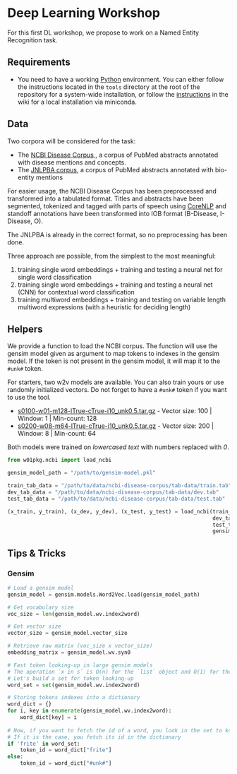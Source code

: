 # Deep Learning Workshop

For this first DL workshop, we propose to work on a Named Entity Recognition task.

## Requirements

* You need to have a working [Python](https://www.python.org/) environment. You can either follow the instructions
located in the `tools` directory at the root of the repository for a system-wide installation, or follow the 
[instructions](https://github.com/ArnaudFerre/AtelierDeepLearningILES/wiki) in the wiki for a local installation via
miniconda.

## Data

Two corpora will be considered for the task:
* The [NCBI Disease Corpus ](https://www.ncbi.nlm.nih.gov/CBBresearch/Dogan/DISEASE/), a corpus of PubMed abstracts
 annotated with disease mentions and concepts.
* The [JNLPBA corpus](http://www.geniaproject.org/shared-tasks/bionlp-jnlpba-shared-task-2004), a corpus of PubMed
 abstracts annotated with bio-entity mentions

For easier usage, the NCBI Disease Corpus has been preprocessed and transformed into a tabulated format. Titles and
abstracts have been segmented, tokenized and tagged with parts of speech using 
[CoreNLP](https://stanfordnlp.github.io/CoreNLP/) and standoff annotations have been transformed into IOB format 
(B-Disease, I-Disease, O).

The JNLPBA is already in the correct format, so no preprocessing has been done.

Three approach are possible, from the simplest to the most meaningful:
1. training single word embeddings + training and testing a neural net for single word classification
2. training single word embeddings + training and testing a neural net (CNN) for contextual word classification
3. training multiword embeddings + training and testing on variable length multiword expressions (with a heuristic for deciding length)

## Helpers

We provide a function to load the NCBI corpus. The function will use the gensim model given as argument to map tokens to
indexes in the gensim model. If the token is not present in the gensim model, it will map it to the `#unk#` token.

For starters, two w2v models are available. You can also train yours or use randomly initialized vectors. 
Do not forget to have a `#unk#` token if you want to use the tool. 

* [s0100-w01-m128-lTrue-cTrue-i10_unk0.5.tar.gz](https://perso.limsi.fr/tourille/w2v/s0100-w01-m128-lTrue-cTrue-i10_unk0.5.tar.gz) -
 Vector size: 100 | Window: 1 | Min-count: 128
* [s0200-w08-m64-lTrue-cTrue-i10_unk0.5.tar.gz](https://perso.limsi.fr/tourille/w2v/s0200-w08-m64-lTrue-cTrue-i10_unk0.5.tar.gz) - 
 Vector size: 200 | Window: 8 | Min-count: 64
 
Both models were trained on *lowercased text* with numbers replaced with *0*.

```python
from w01pkg.ncbi import load_ncbi

gensim_model_path = "/path/to/gensim-model.pkl"

train_tab_data = "/path/to/data/ncbi-disease-corpus/tab-data/train.tab"
dev_tab_data = "/path/to/data/ncbi-disease-corpus/tab-data/dev.tab"
test_tab_data = "/path/to/data/ncbi-disease-corpus/tab-data/test.tab"

(x_train, y_train), (x_dev, y_dev), (x_test, y_test) = load_ncbi(train_tab_data,
                                                                 dev_tab_data,
                                                                 test_tab_data,
                                                                 gensim_model_path)
```

## Tips & Tricks

### Gensim

```python
# Load a gensim model
gensim_model = gensim.models.Word2Vec.load(gensim_model_path)

# Get vocabulary size
voc_size = len(gensim_model.wv.index2word)

# Get vector size
vector_size = gensim_model.vector_size

# Retrieve raw matrix (voc_size x vector_size)
embedding_matrix = gensim_model.wv.syn0

# Fast token looking-up in large gensim models
# The operation `x in s` is O(n) for the `list` object and O(1) for the `set` object 
# Let's build a set for token looking-up
word_set = set(gensim_model.wv.index2word)

# Storing tokens indexes into a dictionary
word_dict = {}
for i, key in enumerate(gensim_model.wv.index2word):
    word_dict[key] = i
    
# Now, if you want to fetch the id of a word, you look in the set to know if the token is in the vocabulary
# If it is the case, you fetch its id in the dictionary
if 'frite' in word_set:
    token_id = word_dict["frite"]
else:
    token_id = word_dict["#unk#"]
```